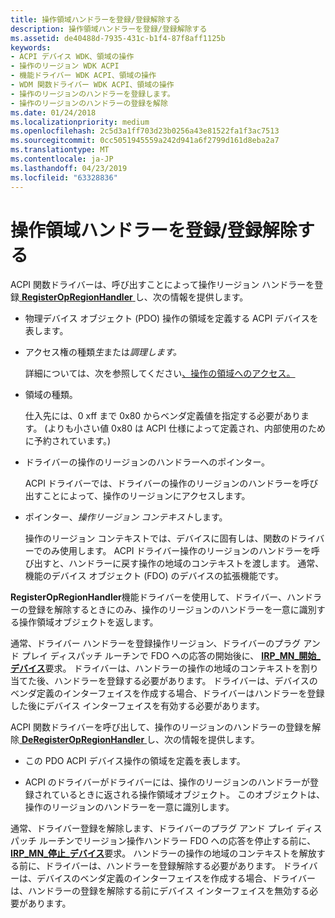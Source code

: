 ```yaml
---
title: 操作領域ハンドラーを登録/登録解除する
description: 操作領域ハンドラーを登録/登録解除する
ms.assetid: de40488d-7935-431c-b1f4-87f8aff1125b
keywords:
- ACPI デバイス WDK、領域の操作
- 操作のリージョン WDK ACPI
- 機能ドライバー WDK ACPI、領域の操作
- WDM 関数ドライバー WDK ACPI、領域の操作
- 操作のリージョンのハンドラーを登録します。
- 操作のリージョンのハンドラーの登録を解除
ms.date: 01/24/2018
ms.localizationpriority: medium
ms.openlocfilehash: 2c5d3a1ff703d23b0256a43e81522fa1f3ac7513
ms.sourcegitcommit: 0cc5051945559a242d941a6f2799d161d8eba2a7
ms.translationtype: MT
ms.contentlocale: ja-JP
ms.lasthandoff: 04/23/2019
ms.locfileid: "63328836"
---
```

# <a name="registering-and-deregistering-an-operation-region-handler"></a>操作領域ハンドラーを登録/登録解除する


ACPI 関数ドライバーは、呼び出すことによって操作リージョン ハンドラーを登録[ **RegisterOpRegionHandler** ](https://msdn.microsoft.com/library/windows/hardware/ff536158)し、次の情報を提供します。

-   物理デバイス オブジェクト (PDO) 操作の領域を定義する ACPI デバイスを表します。

-   アクセス権の種類*生*または*調理します。*

    詳細については、次を参照してください[、操作の領域へのアクセス。](accessing-an-operation-region.md)

-   領域の種類。

    仕入先には、0 xff まで 0x80 からベンダ定義値を指定する必要があります。 (よりも小さい値 0x80 は ACPI 仕様によって定義され、内部使用のために予約されています。)

-   ドライバーの操作のリージョンのハンドラーへのポインター。

    ACPI ドライバーでは、ドライバーの操作のリージョンのハンドラーを呼び出すことによって、操作のリージョンにアクセスします。

-   ポインター、*操作リージョン コンテキスト*します。

    操作のリージョン コンテキストでは、デバイスに固有しは、関数のドライバーでのみ使用します。 ACPI ドライバー操作のリージョンのハンドラーを呼び出すと、ハンドラーに戻す操作の地域のコンテキストを渡します。 通常、機能のデバイス オブジェクト (FDO) のデバイスの拡張機能です。

**RegisterOpRegionHandler**機能ドライバーを使用して、ドライバー、ハンドラーの登録を解除するときにのみ、操作のリージョンのハンドラーを一意に識別する操作領域オブジェクトを返します。

通常、ドライバー ハンドラーを登録操作リージョン、ドライバーのプラグ アンド プレイ ディスパッチ ルーチンで FDO への応答の開始後に、 [ **IRP\_MN\_開始\_デバイス**](https://msdn.microsoft.com/library/windows/hardware/ff551749)要求。 ドライバーは、ハンドラーの操作の地域のコンテキストを割り当てた後、ハンドラーを登録する必要があります。 ドライバーは、デバイスのベンダ定義のインターフェイスを作成する場合、ドライバーはハンドラーを登録した後にデバイス インターフェイスを有効する必要があります。

ACPI 関数ドライバーを呼び出して、操作のリージョンのハンドラーの登録を解除[ **DeRegisterOpRegionHandler** ](https://msdn.microsoft.com/library/windows/hardware/ff536135)し、次の情報を提供します。

-   この PDO ACPI デバイス操作の領域を定義を表します。

-   ACPI のドライバーがドライバーには、操作のリージョンのハンドラーが登録されているときに返される操作領域オブジェクト。 このオブジェクトは、操作のリージョンのハンドラーを一意に識別します。

通常、ドライバー登録を解除します、ドライバーのプラグ アンド プレイ ディスパッチ ルーチンでリージョン操作ハンドラー FDO への応答を停止する前に、 [ **IRP\_MN\_停止\_デバイス**](https://msdn.microsoft.com/library/windows/hardware/ff551755)要求。 ハンドラーの操作の地域のコンテキストを解放する前に、ドライバーは、ハンドラーを登録解除する必要があります。 ドライバーは、デバイスのベンダ定義のインターフェイスを作成する場合、ドライバーは、ハンドラーの登録を解除する前にデバイス インターフェイスを無効する必要があります。

 




